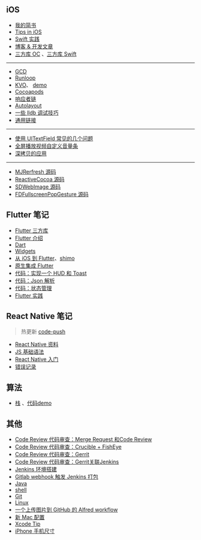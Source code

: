 ## iOS 

+ [我的简书](https://www.jianshu.com/u/f75be2cdebe5)
+ [Tips in iOS](docs/ios/tips_in_ios.md)
+ [Swift 实践](https://www.yuque.com/docs/share/fdcd7dcb-aaf3-4a43-8e6d-f16f64dfa210?#)
+ [博客 & 开发文章](docs/ios/articles.md) 
+ [三方库 OC](docs/ios/third_party_library_OC.md) 、[三方库 Swift](docs/ios/third_party_library_Swift.md)

---
<!-- 基础知识 -->
+ [GCD](docs/ios/gcd.md)
+ [Runloop](docs/ios/runloop.md)
+ [KVO](./docs/ios/kvo_ios.md)、 [demo](./code/UcarShareDemo/)
+ [Cocoapods](docs/ios/cocoapods.md)
+ [响应者链](docs/ios/responderchain.md)
+ [Autolayout](docs/ios/autolayout.md)
+ [一些 lldb 调试技巧](docs/ios/lldb.md)
+ [通用链接](docs/ios/universal_links.md)

---
<!-- 工程实践 -->
+ [使用 UITextField 常见的几个问题](docs/ios/uitextfield_problems.md)
+ [全屏播放视频自定义音量条](docs/ios/ucar_volume.md)
+ [深拷贝的应用](docs/ios/deep_copy.md)

---

<!-- 三方库源码阅读 -->
+ [MJRerfresh 源码](./docs/ios/mjrefresh.md)
+ [ReactiveCocoa 源码](./docs/ios/rac.md) 
+ [SDWebImage 源码](docs/ios/SDWebImage.md)
+ [FDFullscreenPopGesture 源码](docs/ios/FDFullscreenPopGesture.md)

## Flutter 笔记
+ [Flutter 三方库](./flutter/flutter_vender.md)
+ [Flutter 介绍](./flutter/flutter_intro.md)
+ [Dart](./flutter/dart.md)
+ [Widgets](./flutter/widget.md)
+ [从 iOS 到 Flutter](./flutter/from_ios_to_flutter.md)、[shimo](https://shimo.im/docs/xqy3YkHg9X9RPVDq/)
+ [原生集成 Flutter](./flutter/add_flutter_to_native.md)
+ [代码：实现一个 HUD 和 Toast](./flutter/flutter_progresshud_toast.md)
+ [代码：Json 解析](./flutter/json_parsing_in_flutter.md)
+ [代码：状态管理](./flutter/state_manage_in_flutter.md)
+ [Flutter 实践](./flutter/flutter_practice.md)

## React Native 笔记 

> 热更新 [code-push](https://github.com/microsoft/react-native-code-push)

- [React Native 资料](./rn/rn_blogs.md)
- [JS 基础语法](./rn/js_lang.md)
- [React Native 入门](./rn/rn_0_start.md)
- [错误记录](./rn/rn_error.md)

## 算法  
+ [栈](docs/algorithm/stack.md) 、[代码demo](https://github.com/AllenSWB/notes/tree/master/code/StackDemo)

## 其他
+ [Code Review 代码审查：Merge Request 和Code Review](docs/CITools/mergerequest.md)
+ [Code Review 代码审查：Crucible + FishEye](docs/CITools/Crucible.md)
+ [Code Review 代码审查：Gerrit](docs/CITools/gerritinstall.md)
+ [Code Review 代码审查：Gerrit关联Jenkins](docs/CITools/Gerrit%20+%20Jenkins.md)
+ [Jenkins 环境搭建](docs/CITools/Jenkins%E7%8E%AF%E5%A2%83%E6%90%AD%E5%BB%BA.md)
+ [Gitlab webhook 触发 Jenkins 打包](docs/CITools/Gitlab_webhook.md)
+ [Java](docs/java_basic.md)
+ [shell](docs/shell.md)
+ [Git](docs/git.md)
+ [Linux](./docs/linux.md)
+ [一个上传图片到 GitHub 的 Alfred workflow](docs/applescript.md)
+ [新 Mac 配置](./docs/mac.md)
+ [Xcode Tip](./docs/ios/xcode_tip.md)
+ [iPhone 手机尺寸](docs/ios/ios_design.md) 